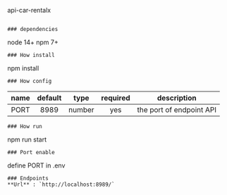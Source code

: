 api-car-rentalx

```

### dependencies 
```
node 14+
npm 7+
```
### How install
```
npm install
```
### How config 
```
|      name      | default |  type  | required |                            description                            |
| :------------: | :-----: | :----: | :------: | :---------------------------------------------------------------: |
|      PORT      |  8989   | number |   yes    |                     the port of endpoint API                      |


```
### How run
```
npm run start
```
### Port enable
```
define PORT in .env
```
### Endpoints
**Url** : `http://localhost:8989/`

